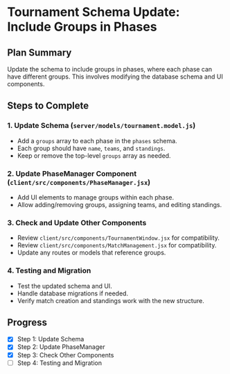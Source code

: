 # Tournament Schema Update: Include Groups in Phases

## Plan Summary
Update the schema to include groups in phases, where each phase can have different groups. This involves modifying the database schema and UI components.

## Steps to Complete

### 1. Update Schema (`server/models/tournament.model.js`)
- Add a `groups` array to each phase in the `phases` schema.
- Each group should have `name`, `teams`, and `standings`.
- Keep or remove the top-level `groups` array as needed.

### 2. Update PhaseManager Component (`client/src/components/PhaseManager.jsx`)
- Add UI elements to manage groups within each phase.
- Allow adding/removing groups, assigning teams, and editing standings.

### 3. Check and Update Other Components
- Review `client/src/components/TournamentWindow.jsx` for compatibility.
- Review `client/src/components/MatchManagement.jsx` for compatibility.
- Update any routes or models that reference groups.

### 4. Testing and Migration
- Test the updated schema and UI.
- Handle database migrations if needed.
- Verify match creation and standings work with the new structure.

## Progress
- [x] Step 1: Update Schema
- [x] Step 2: Update PhaseManager
- [x] Step 3: Check Other Components
- [ ] Step 4: Testing and Migration
